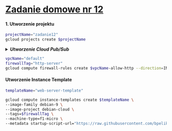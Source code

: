 # [Zadanie domowe nr 12](https://szkolachmury.pl/google-cloud-platform-droga-architekta/tydzien-12-monitoring-with-stackdriver/zadanie-domowe-nr-12/)

#### 1. Utworzenie projektu
```bash
projectName="zadanie12"
gcloud projects create $projectName
```

<details>
  <summary><b><i>Utworzenie Cloud Pub/Sub</i></b></summary>

#### Topic
```bash
topicName="topicName"
gcloud pubsub topics create $topicName
```

</details>

```bash
vpcName="default"
firewallTag="http-server"
gcloud compute firewall-rules create $vpcName-allow-http --direction=INGRESS --network=$vpcName --action=ALLOW --rules=tcp:80 --priority=1000 --source-ranges=0.0.0.0/0 --target-tags=$firewallTag
```

#### Utworzenie Instance Template
```bash
templateName="web-server-template"

gcloud compute instance-templates create $templateName \
--image-family debian-9 \
--image-project debian-cloud \
--tags=$firewallTag \
--machine-type=f1-micro \
--metadata startup-script-url="https://raw.githubusercontent.com/bpelikan/SzkolaChmury/master/GCP/Architecture/Zadanie11/code/startup.sh"
```
